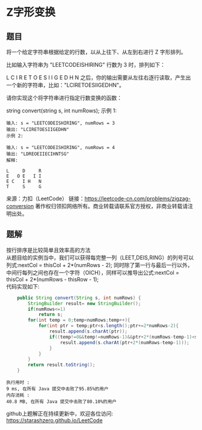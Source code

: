 # Z字形变换  

## 题目
将一个给定字符串根据给定的行数，以从上往下、从左到右进行 Z 字形排列。

比如输入字符串为 "LEETCODEISHIRING" 行数为 3 时，排列如下：

L   C   I   R
E T O E S I I G
E   D   H   N
之后，你的输出需要从左往右逐行读取，产生出一个新的字符串，比如："LCIRETOESIIGEDHN"。

请你实现这个将字符串进行指定行数变换的函数：

string convert(string s, int numRows);
    示例 1:

    输入: s = "LEETCODEISHIRING", numRows = 3
    输出: "LCIRETOESIIGEDHN"
    示例 2:

    输入: s = "LEETCODEISHIRING", numRows = 4
    输出: "LDREOEIIECIHNTSG"
    解释:

    L     D     R
    E   O E   I I
    E C   I H   N
    T     S     G

来源：力扣（LeetCode）
链接：https://leetcode-cn.com/problems/zigzag-conversion
著作权归领扣网络所有。商业转载请联系官方授权，非商业转载请注明出处。  

## 题解  
按行排序是比较简单且效率高的方法  
从题目给的实例当中，我们可以获得每完整一列（LEET,DEIS,RING）的列号可以列式:nextCol = thisCol + 2*(numRows - 2);
同时除了第一行与最后一行以外，中间行每列之间也存在一个字符（OICH），同样可以推导出公式:nextCol = thisCol + 2*(numRows - thisRow - 1);  
代码实现如下:  
```java
    public String convert(String s, int numRows) {
        StringBuilder result= new StringBuilder();
        if(numRows<=1)
            return s;
        for(int temp = 0;temp<numRows;temp++){
            for(int ptr = temp;ptr<s.length();ptr+=2*numRows-2){
                result.append(s.charAt(ptr));
                if((temp!=0&&temp!=numRows-1)&&ptr+2*(numRows-temp-1)<s.length()){
                    result.append(s.charAt(ptr+2*(numRows-temp-1)));
                }
            }
        }
        return result.toString();
    }
```  
    执行用时 :
    9 ms, 在所有 Java 提交中击败了95.85%的用户
    内存消耗 :
    40.8 MB, 在所有 Java 提交中击败了80.10%的用户

github上题解正在持续更新中，欢迎各位访问:  
https://starashzero.github.io/LeetCode  